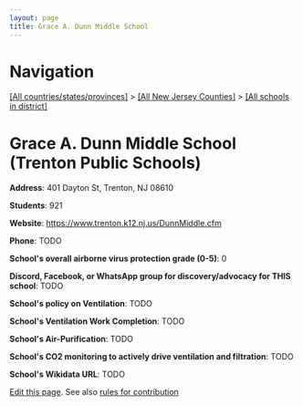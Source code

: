 ```yaml
---
layout: page
title: Grace A. Dunn Middle School
---
```

# Navigation

[[All countries/states/provinces]](../../..) > [[All New Jersey Counties]](../..) > [[All schools in district]](..)

# Grace A. Dunn Middle School (Trenton Public Schools)

**Address**: 401 Dayton St, Trenton, NJ 08610

**Students**: 921

**Website**: <https://www.trenton.k12.nj.us/DunnMiddle.cfm>

**Phone**: TODO

**School's overall airborne virus protection grade (0-5)**: 0

**Discord, Facebook, or WhatsApp group for discovery/advocacy for THIS school**: TODO

**School's policy on Ventilation**: TODO

**School's Ventilation Work Completion**: TODO

**School's Air-Purification**: TODO

**School's CO2 monitoring to actively drive ventilation and filtration**: TODO

**School's Wikidata URL**: TODO


[Edit this page](https://github.com/ventilate-schools/NJ/edit/main/./Mercer/Trenton_Public_Schools/Grace_A._Dunn_Middle_School.md). See also [rules for contribution](../../../contribution-rules/)